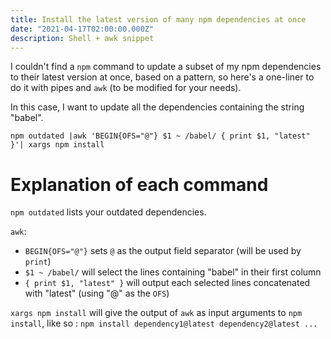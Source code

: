 ```yaml
---
title: Install the latest version of many npm dependencies at once
date: "2021-04-17T02:00:00.000Z"
description: Shell + awk snippet
---
```


I couldn't find a `npm` command to update a subset of my npm dependencies to their latest version at once, based on a pattern, so here's a one-liner to do it with pipes and `awk` (to be modified for your needs).  

In this case, I want to update all the dependencies containing the string "babel".

```shell 
npm outdated |awk 'BEGIN{OFS="@"} $1 ~ /babel/ { print $1, "latest" }'| xargs npm install
```

# Explanation of each command

`npm outdated` lists your outdated dependencies.  

`awk`:  

* `BEGIN{OFS="@"}` sets `@` as the output field separator (will be used by `print`)
* `$1 ~ /babel/` will select the lines containing "babel" in their first column
* `{ print $1, "latest" }` will output each selected lines concatenated with "latest" (using "@" as the `OFS`)

`xargs npm install` will give the output of `awk` as input arguments to `npm install`, like so : `npm install dependency1@latest dependency2@latest ...`
